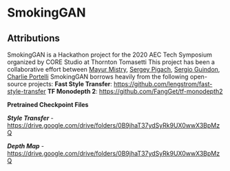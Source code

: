 # SmokingGAN

## Attributions
SmokingGAN is a Hackathon project for the 2020 AEC Tech Symposium organized by CORE Studio at Thornton Tomasetti
This project has been a collaborative effort between [Mayur Mistry](https://github.com/Mistrymm7), [Sergey Pigach](https://github.com/enmerk4r), [Sergio Guindon](https://github.com/sguindon), [Charlie Portelli](https://github.com/Crashnorun)
SmokingGAN borrows heavily from the following open-source projects:
**Fast Style Transfer**: https://github.com/lengstrom/fast-style-transfer
**TF Monodepth 2**: https://github.com/FangGet/tf-monodepth2
 
 **Pretrained Checkpoint Files** 
 
 
 ***Style Transfer*** - https://drive.google.com/drive/folders/0B9jhaT37ydSyRk9UX0wwX3BpMzQ
 
 
 ***Depth Map*** - https://drive.google.com/drive/folders/0B9jhaT37ydSyRk9UX0wwX3BpMzQ
